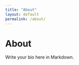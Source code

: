 ```yaml
---
title: "About"
layout: default
permalink: /about/
---
```


# About
Write your bio here in Markdown.

